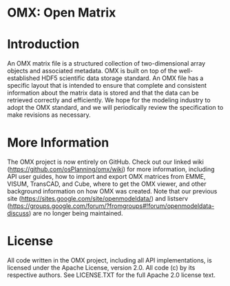 # OMX:  Open Matrix 

# Introduction

An OMX matrix file is a structured collection of two-dimensional array objects and associated metadata.  OMX is built on top of the well-established HDF5 scientific data storage standard. An OMX file has a specific layout that is intended to ensure that complete and consistent information about the matrix data is stored and that the data can be retrieved correctly and efficiently.  We hope for the modeling industry to adopt the OMX standard, and we will periodically review the specification to make revisions as necessary.

# More Information

The OMX project is now entirely on GitHub.  Check out our linked wiki (https://github.com/osPlanning/omx/wiki) for more information, including API user guides, how to import and export OMX matrices from EMME, VISUM, TransCAD, and Cube, where to get the OMX viewer, and other background information on how OMX was created.  Note that our previous site (https://sites.google.com/site/openmodeldata/) and listserv (https://groups.google.com/forum/?fromgroups#!forum/openmodeldata-discuss) are no longer being maintained.

# License

All code written in the OMX project, including all API implementations, is licensed under the Apache License, version 2.0.  All code (c) by its respective authors.  See LICENSE.TXT for the full Apache 2.0 license text.
